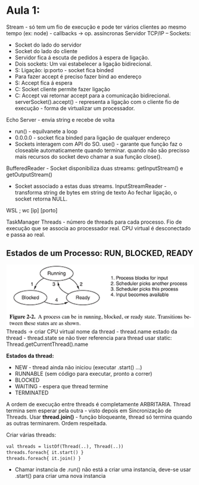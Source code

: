 # Aula 1:

Stream - só tem um fio de execução e pode ter vários clientes ao mesmo tempo
 (ex: node) - callbacks -> op. assíncronas
Servidor TCP/IP – Sockets:
 - Socket do lado do servidor
 - Socket do lado do cliente
 - Servidor fica á escuta de pedidos à espera de ligação.
 - Dois sockets: Um vai estabelecer a ligação bidirecional.
 - S: Ligação: ip:porto - socket fica binded
 - Para fazer accept é preciso fazer bind ao endereço
 - S: Accept fica á espera
 - C: Socket cliente permite fazer ligação
 - C: Accept vai retornar accept para a comunicação bidirecional.
serverSocket().accept() - representa a ligação com o cliente
fio de execução - forma de virtualizar um processador.

Echo Server - envia string e recebe de volta
- run() - equilvanete a loop
- 0.0.0.0 - socket fica binded para ligação de qualquer endereço
- Sockets interagem com API do SO.
use()  - garante que função faz o closeable automaticamente quando terminar.
quando não são precisso mais recursos do socket devo chamar a sua função close().

BufferedReader - Socket disponibiliza duas streams:
 getInputStream() e getOutputStream()
- Socket associado a estas duas streams.
InputStreamReader - transforma string de bytes em string de texto
Ao fechar ligação, o socket retorna NULL.

WSL ; wc [ip] [porto]

TaskManager Threads - número de threads para cada processo.
Fio de execução que se associa ao processador real. 
CPU virtual é desconectado e passa ao real.


## Estados de um Processo: RUN, BLOCKED, READY
 ![alt text](image-3.png)
Threads -> criar CPU virtual
nome da thread - thread.name
estado da thread - thread.state
se não tiver referencia para thread usar static: Thread.getCurrentThread().name

**Estados da thread:**
- NEW - thread ainda não iniciou
(executar .start() ...)
- RUNNABLE (sem código para executar, pronto a correr)
- BLOCKED 
- WAITING - espera que thread termine
- TERMINATED

A ordem de execução entre threads é completamente ARBRITARIA.
Thread termina sem esperar pela outra - visto depois em Sincronização de Threads.
Usar **thread.join()** - função bloqueante, thread só termina quando as outras terminarem. Ordem respeitada.

Criar várias threads:
```
val threads = listOf(Thread(..), Thread(..))
threads.foreach{ it.start() }
threads.foreach{ it.join() }
```

- Chamar instancia de .run() não está a criar uma instancia, 
deve-se usar .start() para criar uma nova instancia

